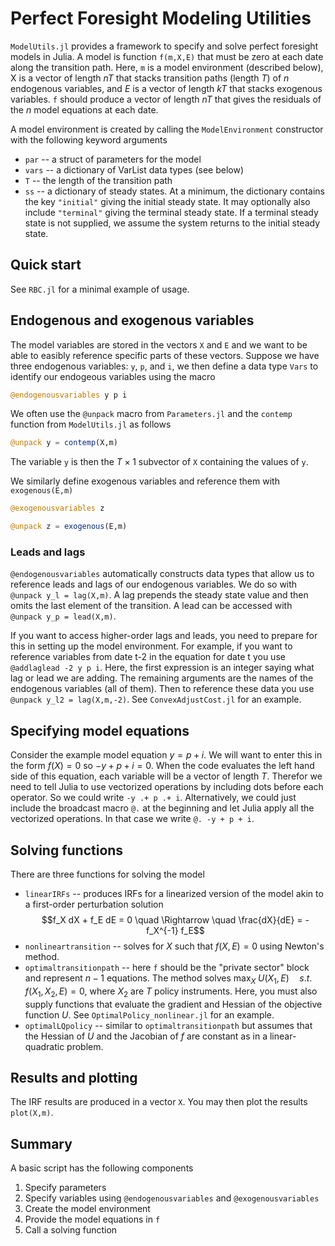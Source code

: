 # Perfect Foresight Modeling Utilities

`ModelUtils.jl` provides a framework to specify and solve perfect foresight models in Julia. A model is function `f(m,X,E)` that must be zero at each date along the transition path. Here, `m` is a model environment (described below), X is a vector of length $nT$ that stacks transition paths (length $T$) of $n$ endogenous variables, and $E$ is a vector of length $kT$ that stacks exogenous variables. `f` should produce a vector of length $nT$ that gives the residuals of the $n$ model equations at each date.

A model environment is created by calling the `ModelEnvironment` constructor with the following keyword arguments

* `par` -- a struct of parameters for the model
* `vars` -- a dictionary of VarList data types (see below)
* `T` -- the length of the transition path
* `ss` -- a dictionary of steady states. At a minimum, the dictionary contains the key `"initial"` giving the initial steady state. It may optionally also include `"terminal"` giving the terminal steady state. If a terminal steady state is not supplied, we assume the system returns to the initial steady state.

## Quick start

See `RBC.jl` for a minimal example of usage.

## Endogenous and exogenous variables  

The model variables are stored in the vectors `X` and `E` and we want to be able to easibly reference specific parts of these vectors. Suppose we have three endogenous variables: `y`, `p`, and `i`, we then define a data type `Vars` to identify our endogeous variables using the macro

```julia
@endogenousvariables y p i
```

We often use the `@unpack` macro from `Parameters.jl` and the `contemp` function from `ModelUtils.jl` as follows
```julia
@unpack y = contemp(X,m)
```
The variable `y` is then the $T\times 1$ subvector of `X` containing the values of `y`.


We similarly define exogenous variables and reference them with `exogenous(E,m)`
```julia
@exogenousvariables z

@unpack z = exogenous(E,m)
```


### Leads and lags

`@endogenousvariables` automatically constructs data types that allow us to reference leads and lags of our endogenous variables. We do so with `@unpack y_l = lag(X,m)`.  A lag prepends the steady state value and then omits the last element of the transition.  A lead can be accessed with `@unpack y_p = lead(X,m)`. 

If you want to access higher-order lags and leads, you need to prepare for this in setting up the model environment. For example, if you want to reference variables from date t-2 in the equation for date t you use `@addlaglead -2 y p i`. Here, the first expression is an integer saying what lag or lead we are adding. The remaining arguments are the names of the endogenous variables (all of them). Then to reference these data you use `@unpack y_l2 = lag(X,m,-2)`.   See `ConvexAdjustCost.jl` for an example.

## Specifying model equations

Consider the example model equation $y = p + i$. We will want to enter this in the form $f(X)=0$ so $-y + p + i = 0$. When the code evaluates the left hand side of this equation, each variable will be a vector of length $T$. Therefor we need to tell Julia to use vectorized operations by including dots before each operator. So we could write `-y .+ p .+ i`.  Alternatively, we could just include the broadcast macro `@.` at the beginning and let Julia apply all the vectorized operations. In that case we write `@. -y + p + i`.

## Solving functions

There are three functions for solving the model

* `linearIRFs` -- produces IRFs for a linearized version of the model akin to a first-order perturbation solution
$$f_X dX + f_E dE = 0 \quad \Rightarrow \quad \frac{dX}{dE} = - f_X^{-1} f_E$$
* `nonlineartransition` -- solves for $X$ such that $f(X,E) = 0$ using Newton's method.
* `optimaltransitionpath` -- here `f` should be the "private sector" block and represent $n-1$ equations. The method solves
$\max_X \; U(X_1,E) \quad s.t. \quad f(X_1,X_2,E) = 0,$ 
where $X_2$ are $T$ policy instruments. Here, you must also supply functions that evaluate the gradient and Hessian of the objective function $U$. See `OptimalPolicy_nonlinear.jl` for an example.
* `optimalLQpolicy` -- similar to `optimaltransitionpath` but assumes that the Hessian of $U$ and the Jacobian of $f$ are constant as in a linear-quadratic problem.


## Results and plotting

The IRF results are produced in a vector `X`. You may then plot the results `plot(X,m)`.



## Summary

A basic script has the following components

1. Specify parameters
1. Specify variables using `@endogenousvariables` and `@exogenousvariables`
1. Create the model environment
1. Provide the model equations in `f`
1. Call a solving function
